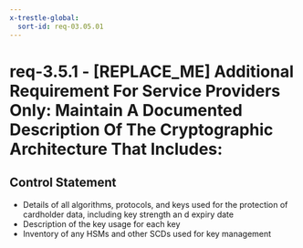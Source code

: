 ```yaml
---
x-trestle-global:
  sort-id: req-03.05.01
---
```


# req-3.5.1 - \[REPLACE_ME\] Additional Requirement  For Service  Providers  Only: Maintain A Documented Description Of The Cryptographic Architecture That Includes: 

## Control Statement

* Details of all algorithms, protocols, and keys used  for the protection of
cardholder data, including key strength an d expiry date
* Description of the key usage for each key
* Inventory of any HSMs and other SCDs  used for key management
